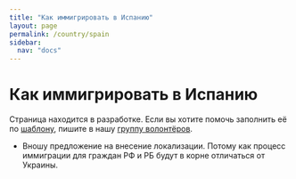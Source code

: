 ```yaml
---
title: "Как иммигрировать в Испанию"
layout: page
permalink: /country/spain
sidebar:
  nav: "docs"
---
```


# Как иммигрировать в Испанию

Страница находится в разработке. Если вы хотите помочь заполнить её по [шаблону](/template), пишите в нашу [группу волонтёров](https://t.me/+FHi3FnJaoWJkMDAx).


- Вношу предложение на внесение локализации. Потому как процесс иммиграции для граждан РФ и РБ будут в корне отличаться от Украины. 
